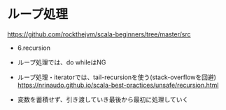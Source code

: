 # ループ処理

https://github.com/rockthejvm/scala-beginners/tree/master/src

* 6.recursion

* ループ処理では、do whileはNG
* ループ処理・iteratorでは、tail-recursionを使う(stack-overflowを回避)
https://nrinaudo.github.io/scala-best-practices/unsafe/recursion.html

* 変数を蓄積せず、引き渡していき最後から最初に処理していく
